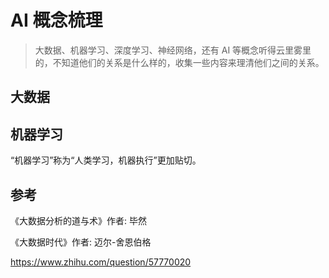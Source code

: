 # AI 概念梳理

> 大数据、机器学习、深度学习、神经网络，还有 AI 等概念听得云里雾里的，不知道他们的关系是什么样的，收集一些内容来理清他们之间的关系。

## 大数据

## 机器学习

“机器学习”称为“人类学习，机器执行”更加贴切。

## 参考

《大数据分析的道与术》作者: 毕然

《大数据时代》作者: 迈尔-舍恩伯格

https://www.zhihu.com/question/57770020
